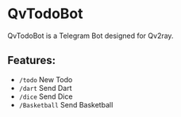 # QvTodoBot

QvTodoBot is a Telegram Bot designed for Qv2ray.

## Features:

- `/todo` New Todo
- `/dart` Send Dart
- `/dice` Send Dice
- `/Basketball` Send Basketball
